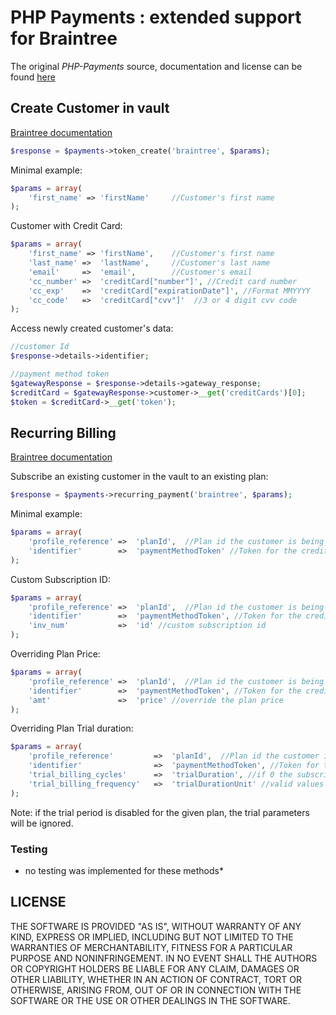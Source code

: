 # PHP Payments : extended support for Braintree

The original *PHP-Payments* source, documentation and license can be found [here](https://github.com/calvinfroedge/PHP-Payments)


## Create Customer in vault
[Braintree documentation](https://www.braintreepayments.com/docs/php/customers/create)


```php
$response = $payments->token_create('braintree', $params);
```

Minimal example:

```php
$params = array(
    'first_name' =>	'firstName'     //Customer's first name
);
```

Customer with Credit Card:

```php
$params = array(
    'first_name' =>	'firstName',    //Customer's first name
    'last_name' =>	'lastName',     //Customer's last name
    'email'     =>	'email',        //Customer's email
    'cc_number' =>  'creditCard["number"]', //Credit card number
    'cc_exp'    =>  'creditCard["expirationDate"]', //Format MMYYYY
    'cc_code'   =>  'creditCard["cvv"]'  //3 or 4 digit cvv code
);
```

Access newly created customer's data:

```php
//customer Id
$response->details->identifier;

//payment method token
$gatewayResponse = $response->details->gateway_response;
$creditCard = $gatewayResponse->customer->__get('creditCards')[0];
$token = $creditCard->__get('token');
```


## Recurring Billing
[Braintree documentation](https://www.braintreepayments.com/docs/php/subscriptions/create)

Subscribe an existing customer in the vault to an existing plan:

```php
$response = $payments->recurring_payment('braintree', $params);
```


Minimal example:

```php
$params = array(
    'profile_reference' =>	'planId',  //Plan id the customer is being subscribed to
    'identifier'        =>	'paymentMethodToken' //Token for the credit card stored in the Vault
);
```

Custom Subscription ID:

```php
$params = array(
    'profile_reference' =>	'planId',  //Plan id the customer is being subscribed to
    'identifier'        =>	'paymentMethodToken', //Token for the credit card stored in the Vault
    'inv_num'           =>	'id' //custom subscription id
);
```

Overriding Plan Price:

```php
$params = array(
    'profile_reference' =>	'planId',  //Plan id the customer is being subscribed to
    'identifier'        =>	'paymentMethodToken', //Token for the credit card stored in the Vault
    'amt'               =>  'price' //override the plan price
);
```

Overriding Plan Trial duration:

```php
$params = array(
    'profile_reference'         =>	'planId',  //Plan id the customer is being subscribed to
    'identifier'                =>	'paymentMethodToken', //Token for the credit card stored in the Vault
    'trial_billing_cycles'      =>  'trialDuration', //if 0 the subscription will start immediately and the customer charged
    'trial_billing_frequency'   =>  'trialDurationUnit' //valid values are day and month
);
```
Note: if the trial period is disabled for the given plan, the trial parameters will be ignored.


### Testing ###

* no testing was implemented for these methods*

## LICENSE

THE SOFTWARE IS PROVIDED "AS IS", WITHOUT WARRANTY OF ANY KIND, EXPRESS OR IMPLIED, INCLUDING BUT NOT LIMITED TO THE WARRANTIES OF MERCHANTABILITY, FITNESS FOR A PARTICULAR PURPOSE AND NONINFRINGEMENT. IN NO EVENT SHALL THE AUTHORS OR COPYRIGHT HOLDERS BE LIABLE FOR ANY CLAIM, DAMAGES OR OTHER LIABILITY, WHETHER IN AN ACTION OF CONTRACT, TORT OR OTHERWISE, ARISING FROM, OUT OF OR IN CONNECTION WITH THE SOFTWARE OR THE USE OR OTHER DEALINGS IN THE SOFTWARE.
